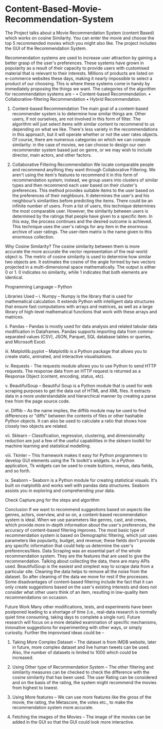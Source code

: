 # Content-Based-Movie-Recommendation-System

The Project talks about a Movie Recommendation System (content Based) which works on cosine Similarity. You can enter the movie and choose the top 5 recommended movies which you might also like. The project includes the GUI of the Recommendation System.

Recommendation systems are used to increase user attraction by gaining a better grasp of the user's preferences. These systems have grown in popularity as a result of their capacity to provide users with customised material that is relevant to their interests. Millions of products are listed on e-commerce websites these days, making it nearly impossible to select a product of our choosing. This is where these systems come in handy by immediately proposing the things we want.
The categories of the algorithm for recommendation systems are – 
•	Content-based Recommendation.
•	Collaborative-filtering Recommendation
•	Hybrid Recommendation.

1. Content-based Recommendation
The main goal of a content-based recommender system is to determine how similar things are. Other users, if not ourselves, are not involved in this form of filter. The algorithm will just select items with similar content to recommend to us depending on what we like. There's less variety in the recommendations in this approach, but it will operate whether or not the user rates objects. Of course, there are numerous categories on which we can compute similarity: in the case of movies, we can choose to design our own recommender system based just on genre, or we may wish to include director, main actors, and other factors.

2. Collaborative Filtering Recommendation
We locate comparable people and recommend anything they want through Collaborative Filtering. We aren't using the item's features to recommend it in this form of recommendation system; instead, we group users into clusters of similar types and then recommend each user based on their cluster's preferences.
This method provides suitable items to the user based on the preferences of their neighbours. It determines the user's and his neighbour’s similarities before predicting the items. There could be an infinite number of users. From a list of users, this technique determines the most comparable user.
However, the similarity between users is determined by the ratings that people have given to a specific item.
In this way, the process continues and the desired outcome is achieved. This technique uses the user's ratings for any item in the enormous archive of user ratings. The user-item matrix is the name given to this enormous collection.

Why Cosine Similarity?
The cosine similarity between them is more accurate the more accurate the vector representation of the real-world object is.
The metric of cosine similarity is used to determine how similar two objects are. It estimates the cosine of the angle formed by two vectors projected in a multi-dimensional space mathematically. The output is either 0 or 1. 0 indicates no similarity, while 1 indicates that both elements are identical.


Programming Language –
Python


Libraries Used –
i.	Numpy – Numpy is the library that is used for mathematical calculation. It extends Python with intelligent data structures that ensure fast computations with arrays and matrices, as well as a large library of high-level mathematical functions that work with these arrays and matrices.

ii.	Pandas – Pandas is mostly used for data analysis and related tabular data modification in Dataframes. Pandas supports importing data from comma-separated values (CSV), JSON, Parquet, SQL database tables or queries, and Microsoft Excel.


iii.	Matplotlib.pyplot – Matplotlib is a Python package that allows you to create static, animated, and interactive visualisations.

iv.	Requests - The requests module allows you to use Python to send HTTP requests. The response data from an HTTP request is returned as a Response Object (content, encoding, status, etc).

v.	BeautifulSoup – Beautiful Soup is a Python module that is used for web scraping purposes to get the data out of HTML and XML files. It extracts data in a more understandable and hierarchical manner by creating a parse tree from the page source code.

vi.	Difflib – As the name implies, the difflib module may be used to find differences or "diffs" between the contents of files or other hashable Python objects. It can also be used to calculate a ratio that shows how closely two objects are related.

vii.	Sklearn – Classification, regression, clustering, and dimensionality reduction are just a few of the useful capabilities in the sklearn toolkit for machine learning and statistical modelling.


viii.	Tkinter – This framework makes it easy for Python programmers to develop GUI elements using the Tk toolkit's widgets. In a Python application, Tk widgets can be used to create buttons, menus, data fields, and so forth.

ix.	Seaborn – Seaborn is a Python module for creating statistical visuals. It's built on matplotlib and works well with pandas data structures. Seaborn assists you in exploring and comprehending your data.

Check Capture.png for the steps and algorithm





Conclusion
If we want to recommend suggestions based on aspects like genres, actors, overview, and so on, a content-based recommendation system is ideal. When we use parameters like genres, cast, and crews, which provide more in-depth information about the user's preferences, the accuracy of content-based filtering improves. The most basic type of recommendation system is based on Demographic filtering, which just uses parameters like popularity, budget, and revenue; these fields don't provide any specific information that could help us determine the user's preferences/likes.
Data Scraping was an essential part of the whole recommendation system. They are the features that are used to give the recommendation.
Talking about collecting the data, there are many APIs used. BeautifulSoup is the easiest and simplest way to scrape data from a particular site.
Cleaning the data helps to remove all the noise from the dataset. So after cleaning of the data we move for rest if the processes.
Some disadvantages of content-based filtering include the fact that it can only create suggestions based on the user's existing interests and does not consider what other users think of an item, resulting in low-quality item recommendations on occasion.


Future Work
Many other modifications, tests, and experiments have been postponed leading to a shortage of time (i.e., real-data research is normally quiet time consuming, taking days to complete a single run). Future research will focus on a more detailed examination of specific mechanisms, innovative suggestions for experimenting with other ways, or simply curiosity.
Further the improvised ideas could be –
1.	Taking More Complex Dataset – 
The dataset is from IMDB website, later in future, more complex dataset and live human tweets can be used. Also, the number of datasets is limited to 1000 which could be increased.

2.	Using Other type of Recommendation System – 
The other filtering and similarity measures can be checked to check the difference with the cosine similarity that has been used. The user Rating can be considered and on the basis of the rating, the system might recommend the movies from highest to lowest.

3.	Using More features – 
We can use more features like the gross of the movie, the rating, the Metascore, the votes etc., to make the recommendation system more accurate.

4.	Fetching the images of the Movies –
The image of the movies can be added in the GUI so that the GUI could look more interactive.
